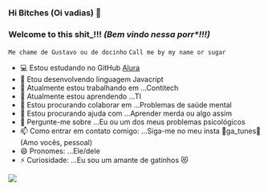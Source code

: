 ### Hi Bitches (Oi vadias) 👋
### Welcome to this shit_!!! _(Bem vindo nessa porr*!!!)_ 
`Me chame de Gustavo ou de docinho`
`Call me by my name or sugar`


- 💻 Estou estudando no GitHub [Alura](https://www.alura.com.br)
- 📘 Etou desenvolvendo linguagem Javacript
- 👜 Atualmente estou trabalhando em ...Contitech
- 📖 Atualmente estou aprendendo ...TI
- 👯 Estou procurando colaborar em ...Problemas de saúde mental
- 🤔 Estou procurando ajuda com ...Aprender merda ou algo assim
- 💬 Pergunte-me sobre ...Eu ou um dos meus problemas psicológicos
- 📫 Como entrar em contato comigo: ...Siga-me no meu insta 🌟ga_tunes🌟 (Amo vocês, pessoal)
- 😄 Pronomes: ...Ele/dele
- ⚡ Curiosidade: ...Eu sou um amante de gatinhos 😻

![](https://media1.tenor.com/m/VC-bqY7SGLMAAAAC/gretchen-pandlr.gif)
